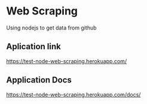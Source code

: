 # Web Scraping
Using nodejs to get data from github

## Aplication link
https://test-node-web-scraping.herokuapp.com/

## Application Docs
https://test-node-web-scraping.herokuapp.com/docs/
